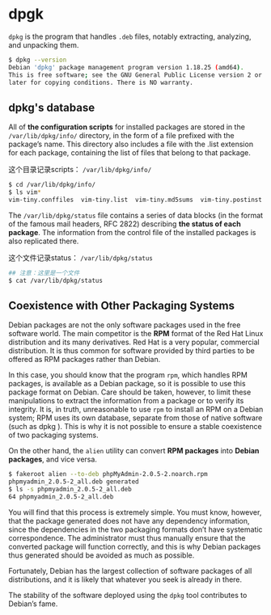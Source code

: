# dpgk

`dpkg` is the program that handles `.deb` files, notably extracting, analyzing, and unpacking them.

```bash
$ dpkg --version
Debian 'dpkg' package management program version 1.18.25 (amd64).
This is free software; see the GNU General Public License version 2 or
later for copying conditions. There is NO warranty.
```

## dpkg's database

All of **the configuration scripts** for installed packages are stored in the `/var/lib/dpkg/info/` directory, in the form of a file prefixed with the package’s name. This directory also includes a file with the .list extension for each package, containing the list of files that belong to that package.

这个目录记录scripts： `/var/lib/dpkg/info/`

```bash
$ cd /var/lib/dpkg/info/
$ ls vim*
vim-tiny.conffiles  vim-tiny.list  vim-tiny.md5sums  vim-tiny.postinst  vim-tiny.prerm
```

The `/var/lib/dpkg/status` file contains a series of data blocks (in the format of the famous mail headers, RFC 2822) describing **the status of each package**. The information from the control file of the installed packages is also replicated there.

这个文件记录status： `/var/lib/dpkg/status`

```bash
## 注意：这里是一个文件
$ cat /var/lib/dpkg/status
```

## Coexistence with Other Packaging Systems

Debian packages are not the only software packages used in the free software world. The main competitor is the **RPM** format of the Red Hat Linux distribution and its many derivatives. Red Hat is a very popular, commercial distribution. It is thus common for software provided by third parties to be offered as RPM packages rather than Debian.

In this case, you should know that the program `rpm`, which handles RPM packages, is available as a Debian package, so it is possible to use this package format on Debian. Care should be taken, however, to limit these manipulations to extract the information from a package or to verify its integrity. It is, in truth, unreasonable to use `rpm` to install an RPM on a Debian system; RPM uses its own database, separate from those of native software (such as dpkg ). This is why it is not possible to ensure a stable coexistence of two packaging systems.

On the other hand, the `alien` utility can convert **RPM packages** into **Debian packages**, and vice versa.

```bash
$ fakeroot alien --to-deb phpMyAdmin-2.0.5-2.noarch.rpm
phpmyadmin_2.0.5-2_all.deb generated
$ ls -s phpmyadmin_2.0.5-2_all.deb
64 phpmyadmin_2.0.5-2_all.deb
```

You will find that this process is extremely simple. You must know, however, that the package generated does not have any dependency information, since the dependencies in the two packaging formats don’t have systematic correspondence. The administrator must thus manually ensure that the converted package will function correctly, and this is why Debian packages thus generated should be avoided as much as possible.

Fortunately, Debian has the largest collection of software packages of all distributions, and it is likely that whatever you seek is already in there.

The stability of the software deployed using the `dpkg` tool contributes to Debian’s fame.




